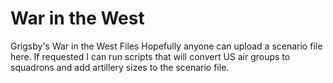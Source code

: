# War in the West
Grigsby's War in the West Files
Hopefully anyone can upload a scenario file here.
If requested I can run scripts that will convert US air groups to squadrons and add artillery sizes to the scenario file.
